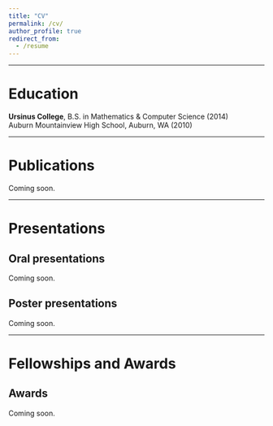 ```yaml
---
title: "CV"
permalink: /cv/
author_profile: true
redirect_from:
  - /resume
---
```


***

# Education

**Ursinus College**, B.S. in Mathematics & Computer Science (2014)   
Auburn Mountainview High School, Auburn, WA (2010)

***

# Publications

Coming soon.

***

# Presentations

## Oral presentations

Coming soon.

## Poster presentations

Coming soon.

***

# Fellowships and Awards

## Awards

Coming soon.
